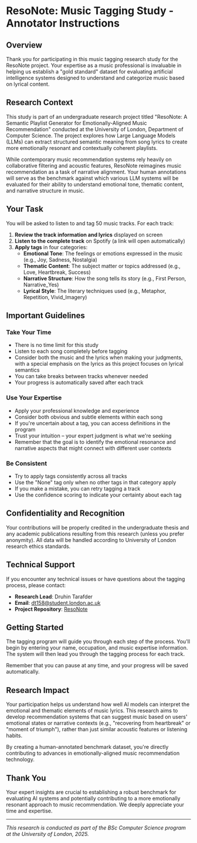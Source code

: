 # ResoNote: Music Tagging Study - Annotator Instructions

## Overview

Thank you for participating in this music tagging research study for the ResoNote project. Your expertise as a music professional is invaluable in helping us establish a "gold standard" dataset for evaluating artificial intelligence systems designed to understand and categorize music based on lyrical content.

## Research Context

This study is part of an undergraduate research project titled "ResoNote: A Semantic Playlist Generator for Emotionally-Aligned Music Recommendation" conducted at the University of London, Department of Computer Science. The project explores how Large Language Models (LLMs) can extract structured semantic meaning from song lyrics to create more emotionally resonant and contextually coherent playlists.

While contemporary music recommendation systems rely heavily on collaborative filtering and acoustic features, ResoNote reimagines music recommendation as a task of narrative alignment. Your human annotations will serve as the benchmark against which various LLM systems will be evaluated for their ability to understand emotional tone, thematic content, and narrative structure in music.

## Your Task

You will be asked to listen to and tag 50 music tracks. For each track:

1. **Review the track information and lyrics** displayed on screen
2. **Listen to the complete track** on Spotify (a link will open automatically)
3. **Apply tags** in four categories:
   - **Emotional Tone**: The feelings or emotions expressed in the music (e.g., Joy, Sadness, Nostalgia)
   - **Thematic Content**: The subject matter or topics addressed (e.g., Love, Heartbreak, Success)
   - **Narrative Structure**: How the song tells its story (e.g., First Person, Narrative_Yes)
   - **Lyrical Style**: The literary techniques used (e.g., Metaphor, Repetition, Vivid_Imagery)

## Important Guidelines

### Take Your Time

- There is no time limit for this study
- Listen to each song completely before tagging
- Consider both the music and the lyrics when making your judgments, with a special emphasis on the lyrics as this project focuses on lyrical semantics
- You can take breaks between tracks whenever needed
- Your progress is automatically saved after each track

### Use Your Expertise

- Apply your professional knowledge and experience
- Consider both obvious and subtle elements within each song
- If you're uncertain about a tag, you can access definitions in the program
- Trust your intuition – your expert judgment is what we're seeking
- Remember that the goal is to identify the emotional resonance and narrative aspects that might connect with different user contexts

### Be Consistent

- Try to apply tags consistently across all tracks
- Use the "None" tag only when no other tags in that category apply
- If you make a mistake, you can retry tagging a track
- Use the confidence scoring to indicate your certainty about each tag

## Confidentiality and Recognition

Your contributions will be properly credited in the undergraduate thesis and any academic publications resulting from this research (unless you prefer anonymity). All data will be handled according to University of London research ethics standards.

## Technical Support

If you encounter any technical issues or have questions about the tagging process, please contact:

- **Research Lead**: Druhin Tarafder
- **Email**: dt158@student.london.ac.uk
- **Project Repository**: [ResoNote](https://github.com/Druhin13/ResoNote)

## Getting Started

The tagging program will guide you through each step of the process. You'll begin by entering your name, occupation, and music expertise information. The system will then lead you through the tagging process for each track.

Remember that you can pause at any time, and your progress will be saved automatically.

## Research Impact

Your participation helps us understand how well AI models can interpret the emotional and thematic elements of music lyrics. This research aims to develop recommendation systems that can suggest music based on users' emotional states or narrative contexts (e.g., "recovering from heartbreak" or "moment of triumph"), rather than just similar acoustic features or listening habits.

By creating a human-annotated benchmark dataset, you're directly contributing to advances in emotionally-aligned music recommendation technology.

## Thank You

Your expert insights are crucial to establishing a robust benchmark for evaluating AI systems and potentially contributing to a more emotionally resonant approach to music recommendation. We deeply appreciate your time and expertise.

---

_This research is conducted as part of the BSc Computer Science program at the University of London, 2025._
